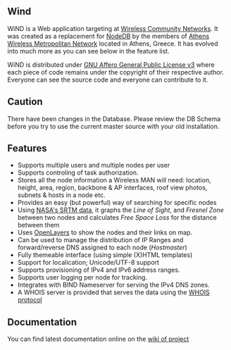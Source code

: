 Wind
----

WiND is a Web application targeting at [Wireless Community Networks](http://en.wikipedia.org/wiki/Wireless_community_network).
It was created as a replacement for [NodeDB](http://www.nodedb.com/) by the members of [Athens Wireless Metropolitan Network](http://www.awmn.net/) located in Athens, Greece. It has evolved into much more as you can see below in the feature list.

WiND is distributed under [GNU Affero General Public License v3](http://www.gnu.org/licenses/agpl-3.0.html) where each piece of code remains under the copyright of their respective author. Everyone can see the source code and everyone can contribute to it.

## Caution ##
There have been changes in the Database. Please review the DB Schema before you try to use the current master source with your old installation.


## Features
 * Supports multiple users and multiple nodes per user
 * Supports controling of task authorization.
 * Stores all the node information a Wireless MAN will need: location, height, area, region, backbone & AP interfaces, roof view photos, subnets & hosts in a node etc.
 * Provides an easy (but powerful) way of searching for specific nodes
 * Using [NASA's SRTM data](http://www2.jpl.nasa.gov/srtm/), it graphs the _Line of Sight_, and _Fresnel Zone_ between two nodes and calculates _Free Space Loss_ for the distance between them
 * Uses [OpenLayers](http://openlayers.org/) to show the nodes and their links on map.
 * Can be used to manage the distribution of IP Ranges and forward/reverse DNS assigned to each node (_Hostmaster_)
 * Fully themeable interface (using simple (X)HTML templates)
 * Support for localication; Unicode/UTF-8 support
 * Supports provisioning of IPv4 and IPv6 address ranges. 
 * Supports user logging per node for tracking.
 * Integrates with BIND Nameserver for serving the IPv4 DNS zones.
 * A WHOIS server is provided that serves the data using the [WHOIS protocol](http://www.faqs.org/rfcs/rfc3912.html)

## Documentation

You can find latest documentation online on the [wiki of project](https://github.com/wind-project/wind/wiki)
